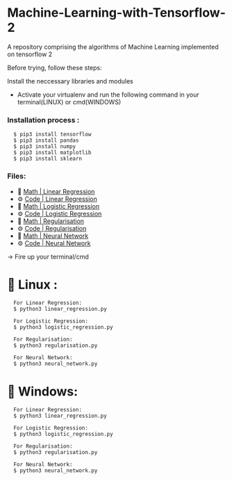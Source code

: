 # Machine-Learning-with-Tensorflow-2
A repository comprising the algorithms of Machine Learning 
implemented on tensorflow 2

Before trying, follow these steps:

  Install the neccessary libraries and modules
   - Activate your virtualenv and run the following command in your terminal(LINUX) or cmd(WINDOWS)
 
  ###  Installation process :     
  
      $ pip3 install tensorflow
      $ pip3 install pandas
      $ pip3 install numpy
      $ pip3 install matplotlib
      $ pip3 install sklearn
      
  ### Files:
   - 📗 [Math | Linear Regression](machine_learning/docs/linear_regression.pdf)
   - ⚙️ [Code | Linear Regression](machine_learning/linear_regression.py)
   - 📗 [Math | Logistic Regression](machine_learning/docs/logistic_regression.pdf)
   - ⚙️ [Code | Logistic Regression](machine_learning/logistic_regression.py)
   - 📗 [Math | Regularisation](machine_learning/docs/regularisation.pdf)
   - ⚙️ [Code | Regularisation](machine_learning/regularisation.py)
   - 📗 [Math | Neural Network](machine_learning/docs/neural_network.pdf) 
   - ⚙️ [Code | Neural Network](machine_learning/neural_network.py)
  
  -> Fire up your terminal/cmd
   
   # 🤖 Linux :
      
      For Linear Regression:
      $ python3 linear_regression.py
      
      For Logistic Regression:
      $ python3 logistic_regression.py
     
      For Regularisation:
      $ python3 regularisation.py
      
      For Neural Network:
      $ python3 neural_network.py
  
  
  # 🤖 Windows:
  
      For Linear Regression:
      $ python3 linear_regression.py
      
      For Logistic Regression:
      $ python3 logistic_regression.py
      
      For Regularisation:
      $ python3 regularisation.py
      
      For Neural Network:
      $ python3 neural_network.py
